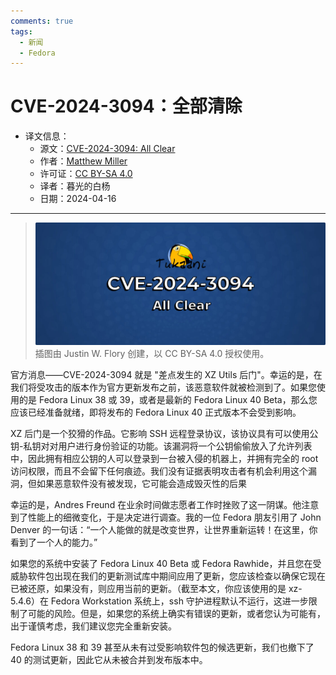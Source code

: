 ```yaml
---
comments: true
tags:
  - 新闻
  - Fedora
---
```


# CVE-2024-3094：全部清除

- 译文信息：
    - 源文：[CVE-2024-3094: All Clear](https://fedoramagazine.org/cve-2024-3094-all-clear/)
    - 作者：[Matthew Miller](https://fedoramagazine.org/author/mattdm/)
    - 许可证：[CC BY-SA 4.0](https://creativecommons.org/licenses/by-sa/4.0/)
    - 译者：暮光的白杨
    - 日期：2024-04-16

----

> ![](./images/2024-04/cve-2024-3094-all-clear-1024x433.jpg)  
> 插图由 Justin W. Flory 创建，以 CC BY-SA 4.0 授权使用。

官方消息——CVE-2024-3094 就是 "差点发生的 XZ Utils 后门"。幸运的是，在我们将受攻击的版本作为官方更新发布之前，该恶意软件就被检测到了。如果您使用的是 Fedora Linux 38 或 39，或者是最新的 Fedora Linux 40 Beta，那么您应该已经准备就绪，即将发布的 Fedora Linux 40 正式版本不会受到影响。

XZ 后门是一个狡猾的作品。它影响 SSH 远程登录协议，该协议具有可以使用公钥-私钥对对用户进行身份验证的功能。该漏洞将一个公钥偷偷放入了允许列表中，因此拥有相应公钥的人可以登录到一台被入侵的机器上，并拥有完全的 root 访问权限，而且不会留下任何痕迹。我们没有证据表明攻击者有机会利用这个漏洞，但如果恶意软件没有被发现，它可能会造成毁灭性的后果

幸运的是，Andres Freund 在业余时间做志愿者工作时挫败了这一阴谋。他注意到了性能上的细微变化，于是决定进行调查。我的一位 Fedora 朋友引用了 John Denver 的一句话：“一个人能做的就是改变世界，让世界重新运转！在这里，你看到了一个人的能力。”

如果您的系统中安装了 Fedora Linux 40 Beta 或 Fedora Rawhide，并且您在受威胁软件包出现在我们的更新测试库中期间应用了更新，您应该检查以确保它现在已被还原，如果没有，则应用当前的更新。（截至本文，你应该使用的是 xz-5.4.6）在 Fedora Workstation 系统上，ssh 守护进程默认不运行，这进一步限制了可能的风险。但是，如果您的系统上确实有错误的更新，或者您认为可能有，出于谨慎考虑，我们建议您完全重新安装。

Fedora Linux 38 和 39 甚至从未有过受影响软件包的候选更新，我们也撤下了 40 的测试更新，因此它从未被合并到发布版本中。
